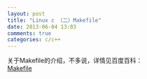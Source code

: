 ```yaml
---
layout: post
title: "Linux c （二）Makefile"
date: 2013-06-04 13:03
comments: true
categories: c/c++
---
```

关于Makefile的介绍，不多说，详情见百度百科：  
[Makefile](http://baike.baidu.com/view/974566.htm)
